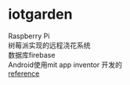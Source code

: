 # iotgarden
Raspberry Pi   
树莓派实现的远程浇花系统   
数据库firebase   
Android使用mit app inventor 开发的  
[reference](https://www.instructables.com/id/Raspberry-Pi-Powered-IOT-Garden/)
